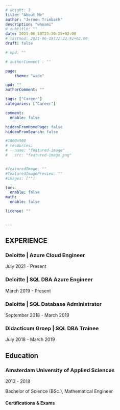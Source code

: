 ```yaml
---
# weight: 3
title: "About Me"
author: "Jeroen Trimbach"
description: "whoami"
# subtitle: ""
date: 2021-06-18T23:30:25+02:00
# lastmod: 2021-06-19T22:22:42+02:00
draft: false

# upd: ""

# authorComment : ""

page:
    theme: "wide"

upd: ""
authorComment: ""

tags: ["Career"]
categories: ["Career"]

comment:
  enable: false

hiddenFromHomePage: false
hiddenFromSearch: false

#1000x500
# resources:
# - name: "featured-image"
#   src: "featured-image.png"


#featuredImage: ""
#featuredImagePreview: ""
#images: [""]

toc:
  enable: false
math:
  enable: false

license: ""


---
```


## EXPERIENCE

### Deloitte | Azure Cloud Engineer

July 2021 - Present

### Deloitte | SQL DBA Azure Engineer

March 2019 - Present
<!-- 
- Install and configure new database servers
- Configure data access and permissions
- Configure and troubleshoot High Availability (HA) solutions: Always-On Availability Groups and Failover Cluster Instances (FCI)
- Troubleshoot database service outages as they occur, including after-hours and weekends
- Ensure all database are being backed up and test that they can be restored
- Configure monitoring utilities to minimize false alerts
- Deploying database change scripts
- Working Agile using a Azure DevOps Kanban board
-->
### Deloitte | SQL Database Administrator

September 2018 -  March 2019

### Didacticum Groep | SQL DBA Trainee

July 2018 - March 2019


## Education

### Amsterdam University of Applied Sciences

2013 - 2018

Bachelor of Science (BSc.), Mathematical Engineer


#### Certifications & Exams

<div data-iframe-width="150" data-iframe-height="270" data-share-badge-id="21d5acdf-0110-4f41-98e7-752b750b17d8" data-share-badge-host="https://www.credly.com"></div><script type="text/javascript" async src="//cdn.credly.com/assets/utilities/embed.js"></script>
<div data-iframe-width="150" data-iframe-height="270" data-share-badge-id="ed6d1dde-bf10-4fe0-9084-6e6d1b5cc5d8" data-share-badge-host="https://www.credly.com"></div><script type="text/javascript" async src="//cdn.credly.com/assets/utilities/embed.js"></script>
<div data-iframe-width="150" data-iframe-height="270" data-share-badge-id="9d674c63-e890-4a2d-a42c-eb157bea15b7" data-share-badge-host="https://www.credly.com"></div><script type="text/javascript" async src="//cdn.credly.com/assets/utilities/embed.js"></script>
<div data-iframe-width="150" data-iframe-height="270" data-share-badge-id="52147eaa-6c85-443f-b0d2-e961a264e8c7" data-share-badge-host="https://www.credly.com"></div><script type="text/javascript" async src="//cdn.credly.com/assets/utilities/embed.js"></script>
<div data-iframe-width="150" data-iframe-height="270" data-share-badge-id="f9d7e3b6-0f60-4a9f-9632-5ccca10fa76a" data-share-badge-host="https://www.credly.com"></div><script type="text/javascript" async src="//cdn.credly.com/assets/utilities/embed.js"></script>